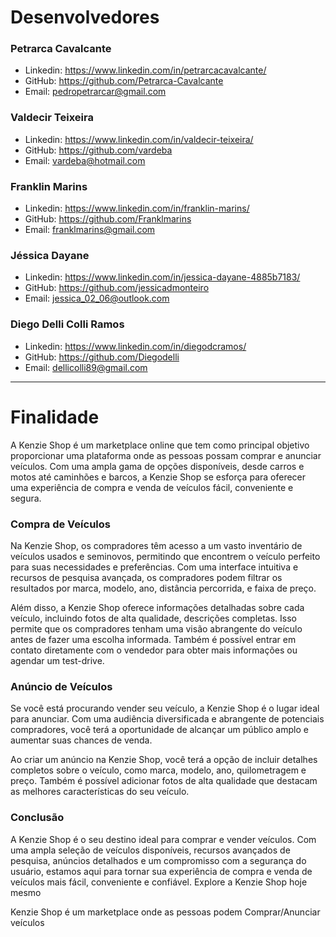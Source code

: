 # Desenvolvedores

### Petrarca Cavalcante

- Linkedin: https://www.linkedin.com/in/petrarcacavalcante/
- GitHub:  https://github.com/Petrarca-Cavalcante
- Email: pedropetrarcar@gmail.com

### Valdecir Teixeira

- Linkedin: https://www.linkedin.com/in/valdecir-teixeira/
- GitHub: https://github.com/vardeba
- Email: vardeba@hotmail.com

### Franklin Marins

- Linkedin: https://www.linkedin.com/in/franklin-marins/
- GitHub: https://github.com/Franklmarins
- Email: franklmarins@gmail.com

### Jéssica Dayane

- Linkedin: https://www.linkedin.com/in/jessica-dayane-4885b7183/
- GitHub: https://github.com/jessicadmonteiro
- Email: jessica_02_06@outlook.com

### Diego Delli Colli Ramos

- Linkedin:  https://www.linkedin.com/in/diegodcramos/
- GitHub:  https://github.com/Diegodelli
- Email:  dellicolli89@gmail.com

---

# Finalidade

A Kenzie Shop é um marketplace online que tem como principal objetivo proporcionar uma plataforma onde as pessoas possam comprar e anunciar veículos. Com uma ampla gama de opções disponíveis, desde carros e motos até caminhões e barcos, a Kenzie Shop se esforça para oferecer uma experiência de compra e venda de veículos fácil, conveniente e segura.

### **Compra de Veículos**

Na Kenzie Shop, os compradores têm acesso a um vasto inventário de veículos usados e seminovos, permitindo que encontrem o veículo perfeito para suas necessidades e preferências. Com uma interface intuitiva e recursos de pesquisa avançada, os compradores podem filtrar os resultados por marca, modelo, ano, distância percorrida, e faixa de preço.

Além disso, a Kenzie Shop oferece informações detalhadas sobre cada veículo, incluindo fotos de alta qualidade, descrições completas. Isso permite que os compradores tenham uma visão abrangente do veículo antes de fazer uma escolha informada. Também é possível entrar em contato diretamente com o vendedor para obter mais informações ou agendar um test-drive.

### **Anúncio de Veículos**

Se você está procurando vender seu veículo, a Kenzie Shop é o lugar ideal para anunciar. Com uma audiência diversificada e abrangente de potenciais compradores, você terá a oportunidade de alcançar um público amplo e aumentar suas chances de venda.

Ao criar um anúncio na Kenzie Shop, você terá a opção de incluir detalhes completos sobre o veículo, como marca, modelo, ano, quilometragem e preço. Também é possível adicionar fotos de alta qualidade que destacam as melhores características do seu veículo.

### **Conclusão**

A Kenzie Shop é o seu destino ideal para comprar e vender veículos. Com uma ampla seleção de veículos disponíveis, recursos avançados de pesquisa, anúncios detalhados e um compromisso com a segurança do usuário, estamos aqui para tornar sua experiência de compra e venda de veículos mais fácil, conveniente e confiável. Explore a Kenzie Shop hoje mesmo

Kenzie Shop é um marketplace onde as pessoas podem Comprar/Anunciar veículos
